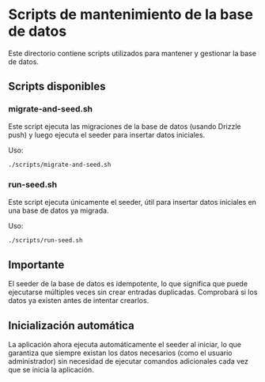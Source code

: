 # Scripts de mantenimiento de la base de datos

Este directorio contiene scripts utilizados para mantener y gestionar la base de datos.

## Scripts disponibles

### migrate-and-seed.sh

Este script ejecuta las migraciones de la base de datos (usando Drizzle push) y luego ejecuta el seeder para insertar datos iniciales.

Uso:
```bash
./scripts/migrate-and-seed.sh
```

### run-seed.sh

Este script ejecuta únicamente el seeder, útil para insertar datos iniciales en una base de datos ya migrada.

Uso:
```bash
./scripts/run-seed.sh
```

## Importante

El seeder de la base de datos es idempotente, lo que significa que puede ejecutarse múltiples veces sin crear entradas duplicadas. Comprobará si los datos ya existen antes de intentar crearlos.

## Inicialización automática

La aplicación ahora ejecuta automáticamente el seeder al iniciar, lo que garantiza que siempre existan los datos necesarios (como el usuario administrador) sin necesidad de ejecutar comandos adicionales cada vez que se inicia la aplicación.